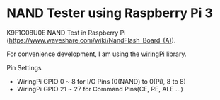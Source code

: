 # NAND Tester using Raspberry Pi 3
 K9F1G08U0E NAND Test in Raspberry Pi (https://www.waveshare.com/wiki/NandFlash_Board_(A)).
 
 For convenience development, I am using the [wiringPi](https://github.com/WiringPi/WiringPi) library.
 
 Pin Settings
 
 - WiringPi GPIO 0 ~ 8 for I/O Pins (0(NAND) to 0(Pi), 8 to 8)
 - WiringPi GPIO 21 ~ 27 for Command Pins(CE, RE, ALE ...)
